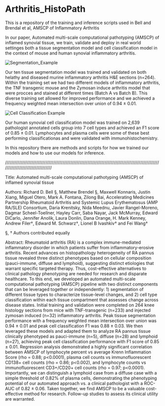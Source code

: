 # Arthritis_HistoPath
This is a repository of the training and inference scripts used in Bell and Brendal et al, AMSCP of Inflammatory Arthritis 

In our paper, Automated multi-scale computational pathotyping (AMSCP) of inflamed synovial tissue, we train, validate and deploy in real world settinges both a tissue segmentation model and cell classification model in the context of mouse and human synovial inflammatory arthritis.  

![Segmentation_Example](https://github.com/rdbell3/Arthritis_HistoPath/assets/46380784/9dca2722-3fab-438d-a409-ade34bd38902)

Our ten tissue segmentation model was trained and validated on both helathy and diseased murine inflammatory arthritis H&E sections (n=264). Within the training set we had two different models of inflammatory arthritis, the TNF transgenic mouse and the Zymosan induce arthritis model that were procces and stained at different times (Batch A vs Batch B). This diverse training set allowed for improved performance and we achieved a frequency weighted mean intersection over union of 0.94 ± 0.01.

![Cell Classification Example](https://github.com/rdbell3/Arthritis_HistoPath/assets/46380784/71e7ce55-1420-4700-9a7c-457f7d25eca5)

Our human synovial cell classification model was trained on 2,639 pathologist annotated cells group into 7 cell types and achieved an F1 score of 0.85 ± 0.01. Lymphocytes and plasma cells were some of these best performing classificationas and were validated with immunohistochemistry.

In this repository there are methods and scripts for how we trained our models and how to use our models for inference.


/////////////////////////////////////////////////////////////////////////////////////////////////////////////////////////////////

Title:
Automated multi-scale computational pathotyping (AMSCP) of inflamed synovial tissue

Authors:
Richard D. Bell §, Matthew Brendel §, Maxwell Konnaris, Justin Xiang, Miguel Otero, Mark A. Fontana, Zilong Bai, Accelerating Medicines Partnership Rheumatoid Arthritis and Systemic Lupus Erythematosus (AMP RA/SLE) Consortium, Daria Krenitsky, Nida Meednu, Javier Rangel-Moreno, Dagmar Scheel-Toellner, Hayley Carr, Saba Nayar, Jack McMurray, Edward DiCarlo, Jennifer Anolik, Laura Donlin, Dana Orange, H. Mark Kenney, Andrew Filer†, Edward M. Schwarz†, Lionel B Ivashkiv† and Fei Wang†

§, † Authors contributed equally


Abstract:
Rheumatoid arthritis (RA) is a complex immune-mediated inflammatory disorder in which patients suffer from inflammatory-erosive arthritis.  Recent advances on histopathology heterogeneity of RA pannus tissue revealed three distinct phenotypes based on cellular composition (pauci-immune, diffuse and lymphoid), suggesting distinct etiologies that warrant specific targeted therapy.  Thus, cost-effective alternatives to clinical pathology phenotyping are needed for research and disparate healthcare.  To this end, we developed an automated multi-scale computational pathotyping (AMSCP) pipeline with two distinct components that can be leveraged together or independently: 1) segmentation of different tissue types to characterize tissue-level changes, and 2) cell type classification within each tissue compartment that assesses change across disease states. Initial training and validation were completed on 264 knee histology sections from mice with TNF-transgenic (n=233) and injected zymosan induced (n=32) inflammatory arthritis.  Peak tissue segmentation performance with a frequency weighted mean intersection over union was 0.94 ± 0.01 and peak cell classification F1 was 0.88 ± 0.03. We then leveraged these models and adapted them to analyze RA pannus tissue clinically phenotyped as pauci-immune (n=5), diffuse (n=28) and lymphoid (n=27), achieving peak cell classification performance with F1 score of 0.85 ± 0.01.  Regression analysis demonstrated a highly significant correlation between AMSCP of lymphocyte percent vs average Krenn Inflammation Score (rho = 0.88; p<0.0001), plasma cell counts vs immunofluorescent CD138+ cell counts (rho = 0.86; p<0.002), and lymphocyte counts vs immunofluorescent CD3+/CD20+ cell counts (rho = 0.97; p<0.0001). Importantly, we can distinguish a lymphoid case from a diffuse case with a simple threshold of 0.82% of plasma cells, demonstrating the phenotyping potential of our automated approach vs. a clinical pathologist with a ROC-AUC of 0.82 ± 0.06. Taken together, we find AMSCP to be a valuable cost-effective method for research.  Follow-up studies to assess its clinical utility are warranted.




